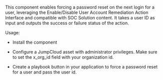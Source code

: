 This component enables forcing a password reset on the next login for a user, leveraging the Enable/Disable User Account Remediation Action Interface and compatible with SOC Solution content. It takes a user ID as input and outputs the success or failure status of the action.


Usage:

- Install the component

- Configure a JumpCloud asset with administrator privileges. Make sure to set the x_org_id field with your organization id.

- Create a playbook button in your application to force a password reset for a user and pass the user id.